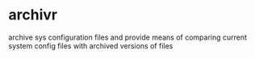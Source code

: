 # archivr
archive sys configuration files and provide means of comparing current system config files with archived versions of files

